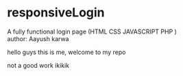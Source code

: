 # responsiveLogin
A fully functional login page (HTML CSS JAVASCRIPT PHP )
<br>
author: Aayush karwa
<br>
<p>hello guys this is me, welcome to my repo<p>
not a good work ikikik

